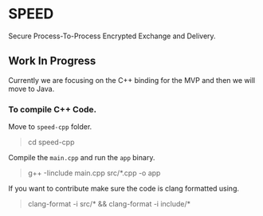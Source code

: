 # SPEED
Secure Process-To-Process Encrypted Exchange and Delivery.


## Work In Progress
Currently we are focusing on the C++ binding for the MVP and then we will move to Java.

### To compile C++ Code.
Move to ``speed-cpp`` folder.
> cd speed-cpp

Compile the ``main.cpp`` and run the ``app`` binary.
> g++ -Iinclude main.cpp src/*.cpp -o app

If you want to contribute make sure the code is clang formatted using.
> clang-format -i src/* && clang-format -i include/*